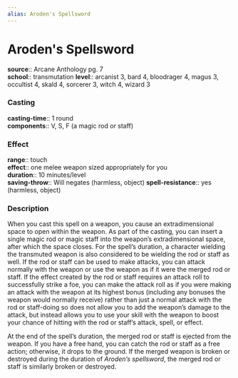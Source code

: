 ```yaml
---
alias: Aroden's Spellsword
---
```


# Aroden's Spellsword 

**source**:: Arcane Anthology pg. 7  
**school**:: transmutation
**level**:: arcanist 3, bard 4, bloodrager 4, magus 3, occultist 4, skald 4, sorcerer 3, witch 4, wizard 3

### Casting 

**casting-time**:: 1 round  
**components**:: V, S, F (a magic rod or staff)

### Effect 

**range**:: touch  
**effect**:: one melee weapon sized appropriately for you  
**duration**:: 10 minutes/level  
**saving-throw**:: Will negates (harmless, object)
**spell-resistance**:: yes (harmless, object)

### Description 

When you cast this spell on a weapon, you cause an extradimensional space to open within the weapon. As part of the casting, you can insert a single magic rod or magic staff into the weapon’s extradimensional space, after which the space closes. For the spell’s duration, a character wielding the transmuted weapon is also considered to be wielding the rod or staff as well. If the rod or staff can be used to make attacks, you can attack normally with the weapon or use the weapon as if it were the merged rod or staff. If the effect created by the rod or staff requires an attack roll to successfully strike a foe, you can make the attack roll as if you were making an attack with the weapon at its highest bonus (including any bonuses the weapon would normally receive) rather than just a normal attack with the rod or staff-doing so does not allow you to add the weapon’s damage to the attack, but instead allows you to use your skill with the weapon to boost your chance of hitting with the rod or staff’s attack, spell, or effect.  
  
At the end of the spell’s duration, the merged rod or staff is ejected from the weapon. If you have a free hand, you can catch the rod or staff as a free action; otherwise, it drops to the ground. If the merged weapon is broken or destroyed during the duration of *Aroden’s spellsword*, the merged rod or staff is similarly broken or destroyed.

